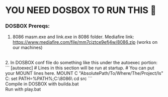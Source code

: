 # YOU NEED DOSBOX TO RUN THIS 🎈

### DOSBOX Prereqs: <br>
1. 8086 masm.exe and link.exe in 8086 folder. Mediafire link: https://www.mediafire.com/file/mm7cjztce9efj4w/8086.zip (works on our machines) 
<br>
2. In DOSBOX conf file do something like this under the autoexec portion:
<br>
``` 
   [autoexec]
   # Lines in this section will be run at startup.
   # You can put your MOUNT lines here.
   MOUNT C "AbsolutePath/To/Where/The/Project/Is"
   C:
   set PATH=%PATH%;C:\8086\
   cd src
```
   <br>
Compile in DOSBOX with builda.bat <br>
Run with play.bat

